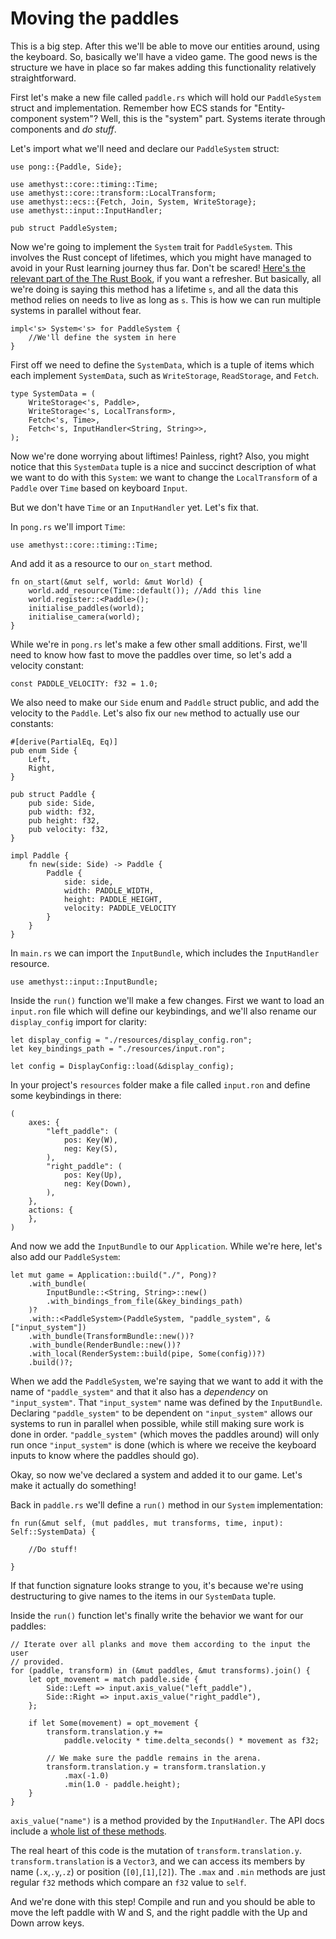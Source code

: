 # Moving the paddles

This is a big step. After this we'll be able to move our entities around, using 
the keyboard. So, basically we'll have a video game. The good news is the 
structure we have in place so far makes adding this functionality relatively 
straightforward.

First let's make a new file called `paddle.rs` which will hold our 
`PaddleSystem` struct and implementation. Remember how ECS stands for "Entity-
component system"? Well, this is the "system" part. Systems iterate through 
components and *do stuff*.

Let's import what we'll need and declare our `PaddleSystem` struct:

```rust,ignore
use pong::{Paddle, Side};

use amethyst::core::timing::Time;
use amethyst::core::transform::LocalTransform;
use amethyst::ecs::{Fetch, Join, System, WriteStorage};
use amethyst::input::InputHandler;

pub struct PaddleSystem;
```

Now we're going to implement the `System` trait for `PaddleSystem`. This 
involves the Rust concept of lifetimes, which you might have managed to avoid in 
your Rust learning journey thus far. Don't be scared! 
[Here's the relevant part of the The Rust Book][lifetimes], if you want a 
refresher. But basically, all we're doing is saying this method has a lifetime 
`s`, and all the data this method relies on needs to live as long as `s`. This 
is how we can run multiple systems in parallel without fear.

```rust,ignore
impl<'s> System<'s> for PaddleSystem {
    //We'll define the system in here
}
```

First off we need to define the `SystemData`, which is a tuple of items which 
each implement `SystemData`, such as `WriteStorage`, `ReadStorage`, and `Fetch`. 

```rust,ignore
type SystemData = (
    WriteStorage<'s, Paddle>,
    WriteStorage<'s, LocalTransform>,
    Fetch<'s, Time>,
    Fetch<'s, InputHandler<String, String>>,
);
```

Now we're done worrying about liftimes! Painless, right? Also, you might notice 
that this `SystemData` tuple is a nice and succinct description of what we want 
to do with this `System`: we want to change the `LocalTransform` of a `Paddle` 
over `Time` based on keyboard `Input`.

But we don't have `Time` or an `InputHandler` yet. Let's fix that. 

In `pong.rs` we'll import `Time`:

```rust,ignore
use amethyst::core::timing::Time;
```

And add it as a resource to our `on_start` method.

```rust,ignore
fn on_start(&mut self, world: &mut World) {
    world.add_resource(Time::default()); //Add this line
    world.register::<Paddle>();
    initialise_paddles(world);
    initialise_camera(world);
}
```

While we're in `pong.rs` let's make a few other small additions. First, we'll 
need to know how fast to move the paddles over time, so let's add a velocity 
constant:

```rust,ignore
const PADDLE_VELOCITY: f32 = 1.0;
```

We also need to make our `Side` enum and `Paddle` struct public, and add the 
velocity to the `Paddle`. Let's also fix our `new` method to actually use our 
constants:

```rust,ignore
#[derive(PartialEq, Eq)]
pub enum Side {
    Left,
    Right,
}

pub struct Paddle {
    pub side: Side,
    pub width: f32,
    pub height: f32,
    pub velocity: f32,
}

impl Paddle {
    fn new(side: Side) -> Paddle {
        Paddle {
            side: side,
            width: PADDLE_WIDTH,
            height: PADDLE_HEIGHT,
            velocity: PADDLE_VELOCITY
        }
    }
}
```

In `main.rs` we can import the `InputBundle`, which includes the `InputHandler` 
resource.

```rust,ignore
use amethyst::input::InputBundle;
```

Inside the `run()` function we'll make a few changes. First we want to load an 
`input.ron` file which will define our keybindings, and we'll also rename our 
`display_config` import for clarity:

```rust,ignore
let display_config = "./resources/display_config.ron";
let key_bindings_path = "./resources/input.ron";

let config = DisplayConfig::load(&display_config);
```

In your project's `resources` folder make a file called `input.ron` and define 
some keybindings in there:

```rust,ignore
(
    axes: {
        "left_paddle": (
            pos: Key(W),
            neg: Key(S),
        ),
        "right_paddle": (
            pos: Key(Up),
            neg: Key(Down),
        ),
    },
    actions: {
    },
)
```

And now we add the `InputBundle` to our `Application`. While we're here, let's 
also add our `PaddleSystem`:

```rust,ignore
let mut game = Application::build("./", Pong)?
    .with_bundle(
        InputBundle::<String, String>::new()
        .with_bindings_from_file(&key_bindings_path)
    )?
    .with::<PaddleSystem>(PaddleSystem, "paddle_system", &["input_system"])
    .with_bundle(TransformBundle::new())?
    .with_bundle(RenderBundle::new())?
    .with_local(RenderSystem::build(pipe, Some(config))?)
    .build()?;
```

When we add the `PaddleSystem`, we're saying that we want to add it with the 
name of `"paddle_system"` and that it also has a *dependency* on
`"input_system"`. 
That `"input_system"` name was defined by the `InputBundle`. Declaring 
`"paddle_system"` to be dependent on `"input_system"` allows our systems to run 
in parallel when possible, while still making sure work is done in order. 
`"paddle_system"` (which moves the paddles around) will only run once 
`"input_system"` is done (which is where we receive the keyboard inputs to know 
where the paddles should go).

Okay, so now we've declared a system and added it to our game. Let's make it 
actually do something!

Back in `paddle.rs` we'll define a `run()` method in our `System` 
implementation:

```rust,ignore
fn run(&mut self, (mut paddles, mut transforms, time, input): Self::SystemData) {

    //Do stuff!

}
```

If that function signature looks strange to you, it's because we're using 
destructuring to give names to the items in our `SystemData` tuple.

Inside the `run()` function let's finally write the behavior we want for our 
paddles:

```rust,ignore
// Iterate over all planks and move them according to the input the user
// provided.
for (paddle, transform) in (&mut paddles, &mut transforms).join() {
    let opt_movement = match paddle.side {
        Side::Left => input.axis_value("left_paddle"),
        Side::Right => input.axis_value("right_paddle"),
    };

    if let Some(movement) = opt_movement {
        transform.translation.y +=
            paddle.velocity * time.delta_seconds() * movement as f32;

        // We make sure the paddle remains in the arena.
        transform.translation.y = transform.translation.y
            .max(-1.0)
            .min(1.0 - paddle.height);
    }
}
```

`axis_value("name")` is a method provided by the `InputHandler`. The API docs 
include a [whole list of these methods][input].

The real heart of this code is the mutation of `transform.translation.y`.
`transform.translation` is a `Vector3`, and we can access its members by name 
(`.x`,`.y`,`.z`) or position (`[0]`,`[1]`,`[2]`). The `.max` and `.min` methods 
are just regular `f32` methods which compare an `f32` value to `self`.

And we're done with this step! Compile and run and you should be able to move 
the left paddle with W and S, and the right paddle with the Up and Down arrow 
keys.

[lifetimes]: https://doc.rust-lang.org/book/second-edition/ch10-03-lifetime-syntax.html
[input]: https://www.amethyst.rs/doc/develop/doc/amethyst_input/struct.InputHandler.html#method.axis_value